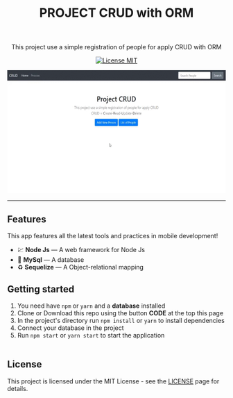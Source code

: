 <h1 align="center">
<br>
  PROJECT CRUD with ORM
<br>
<br>
</h1>

<p align="center">
This project use a simple registration of people for apply CRUD with ORM </p>        

<p align="center">
  <a href="https://opensource.org/licenses/MIT">
    <img src="https://img.shields.io/badge/License-MIT-blue.svg" alt="License MIT">
  </a>
</p>

[//]: # (Add your gifs/images here:)
<div align="center">

  <img src="ProjetoCrudOrm/public/projeto-crud.gif" alt="demo">
</div>
<hr />

## Features
[//]: # (Add the features of your project here:)
This app features all the latest tools and practices in mobile development!

- 💹 **Node Js** — A web framework for Node Js
- 📄 **MySql** — A database
- ♻️ **Sequelize** — A Object-relational mapping

## Getting started

1. You need have <code>npm</code> or <code>yarn</code> and a <b>database</b> installed<br>
2. Clone or Download this repo using the button <b>CODE</b> at the top this page <br>
3. In the project's directory run <code>npm install</code> or <code>yarn</code> to install dependencies <br>
4. Connect your database in the project
5. Run <code>npm start</code> or <code>yarn start</code> to start the application <br><br>

## License

This project is licensed under the MIT License - see the [LICENSE](https://opensource.org/licenses/MIT) page for details.
